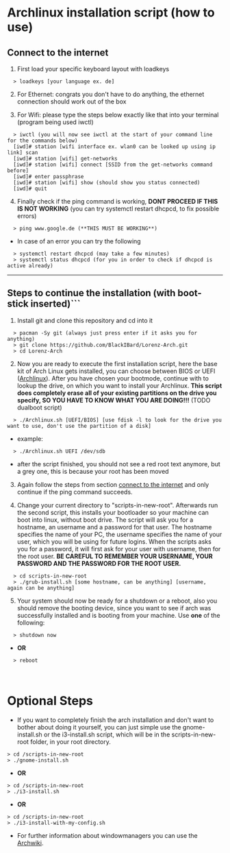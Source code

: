 # Archlinux installation script (how to use)

## Connect to the internet

1. First load your specific keyboard layout with loadkeys

```
  > loadkeys [your language ex. de]
```

2. For Ethernet: congrats you don't have to do anything, the ethernet connection should work out of the box

3. For Wifi: please type the steps below exactly like that into your terminal (program being used iwctl)

```
  > iwctl (you will now see iwctl at the start of your command line for the commands below)
  [iwd]# station [wifi interface ex. wlan0 can be looked up using ip link] scan 
  [iwd]# station [wifi] get-networks 
  [iwd]# station [wifi] connect [SSID from the get-networks command before] 
  [iwd]# enter passphrase
  [iwd]# station [wifi] show (should show you status connected)
  [iwd]# quit
```

4. Finally check if the ping command is working, **DONT PROCEED IF THIS IS NOT WORKING**
  (you can try systemctl restart dhcpcd, to fix possible errors)

```
  > ping www.google.de (**THIS MUST BE WORKING**)
```

- In case of an error you can try the following

```
  > systemctl restart dhcpcd (may take a few minutes)
  > systemctl status dhcpcd (for you in order to check if dhcpcd is active already)
```

---

## Steps to continue the installation (with boot-stick inserted)```

1. Install git and clone this repository and cd into it
```
  > pacman -Sy git (always just press enter if it asks you for anything)
  > git clone https://github.com/BlackIBard/Lorenz-Arch.git
  > cd Lorenz-Arch
```

2. Now you are ready to execute the first installation script, here the base kit of Arch Linux gets installed, you can choose between BIOS or UEFI ([Archlinux](https://wiki.archlinux.org/title/installation_guide)). After you have chosen your bootmode, continue with to lookup the drive, on which you want to install your Archlinux.
**This script does completely erase all of your existing partitions on the drive you specify, SO YOU HAVE TO KNOW WHAT YOU ARE DOING!!!** (TODO dualboot script)

```
  > ./Archlinux.sh [UEFI/BIOS] [use fdisk -l to look for the drive you want to use, don't use the partition of a disk]
```

- example: 

```
  > ./Archlinux.sh UEFI /dev/sdb
```

- after the script finished, you should not see a red root text anymore, but a grey one, this is because your root has been moved


3. Again follow the steps from section [connect to the internet](#connect-to-the-internet) and only continue if the ping command succeeds.

4. Change your current directory to "scripts-in-new-root". 
Afterwards run the second script, this installs your bootloader so your machine can boot into linux, without boot drive. The script will ask you for a hostname, an username and a password for that user. The hostname specifies the name of your PC, the username specifies the name of your user, which you will be using for future logins. When the scripts asks you for a password, it will first ask for your user with username, then for the root user. 
**BE CAREFUL TO REMEMBER YOUR USERNAME, YOUR PASSWORD AND THE PASSWORD FOR THE ROOT USER.**

```
  > cd scripts-in-new-root
  > ./grub-install.sh [some hostname, can be anything] [username, again can be anything]
```

5. Your system should now be ready for a shutdown or a reboot, also you should remove the booting device, since you want to see if arch was successfully installed and is booting from your machine. Use **one** of the following:
```
  > shutdown now
```

  - **OR**

```
  > reboot
```

<br>

# Optional Steps

- If you want to completely finish the arch installation and don't want to bother about doing it yourself, you can just simple use the gnome-install.sh or the i3-install.sh script, which will be in the scripts-in-new-root folder, in your root directory.

```
> cd /scripts-in-new-root
> ./gnome-install.sh
```

- **OR**

```
> cd /scripts-in-new-root
> ./i3-install.sh
```

- **OR**

```
> cd /scripts-in-new-root
> ./i3-install-with-my-config.sh
```


- For further information about windowmanagers you can use the [Archwiki](https://wiki.archlinux.org/title/window_manager).
